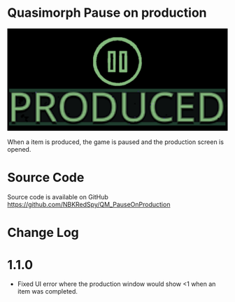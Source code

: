 # Quasimorph Pause on production

![Production Pause logo](./media/ProducedWithPause.png)

When a item is produced, the game is paused and the production screen is opened.

# Source Code
Source code is available on GitHub https://github.com/NBKRedSpy/QM_PauseOnProduction


# Change Log

# 1.1.0
* Fixed UI error where the production window would show <1 when an item was completed.